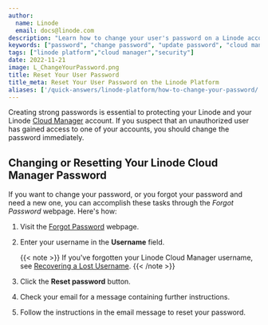 ```yaml
---
author:
  name: Linode
  email: docs@linode.com
description: "Learn how to change your user's password on a Linode account."
keywords: ["password", "change password", "update password", "cloud manager"]
tags: ["linode platform","cloud manager","security"]
date: 2022-11-21
image: L_ChangeYourPassword.png
title: Reset Your User Password
title_meta: Reset Your User Password on the Linode Platform
aliases: ['/quick-answers/linode-platform/how-to-change-your-password/', '/guides/how-to-change-your-password/']
---
```


Creating strong passwords is essential to protecting your Linode and your Linode [Cloud Manager](http://cloud.linode.com) account. If you suspect that an unauthorized user has gained access to one of your accounts, you should change the password immediately.

## Changing or Resetting Your Linode Cloud Manager Password

If you want to change your password, or you forgot your password and need a new one, you can accomplish these tasks through the *Forgot Password* webpage. Here's how:

1. Visit the [Forgot Password](https://login.linode.com/forgot/password) webpage.
1. Enter your username in the **Username** field.

    {{< note >}}
If you've forgotten your Linode Cloud Manager username, see [Recovering a Lost Username](/docs/products/platform/accounts/guides/manage-users/#recovering-a-lost-username).
{{< /note >}}

1. Click the **Reset password** button.

1. Check your email for a message containing further instructions.

1. Follow the instructions in the email message to reset your password.